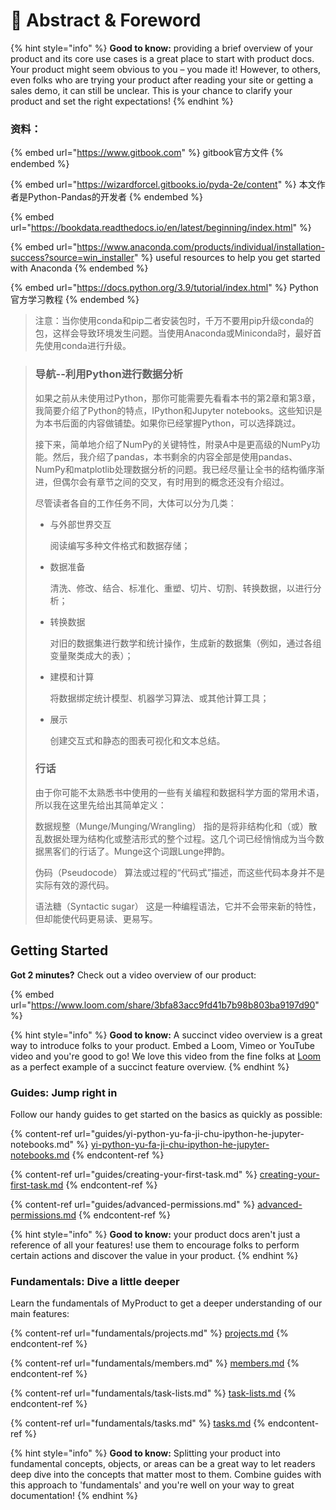 # 🍊 Abstract & Foreword

{% hint style="info" %}
**Good to know:** providing a brief overview of your product and its core use cases is a great place to start with product docs. Your product might seem obvious to you – you made it! However, to others, even folks who are trying your product after reading your site or getting a sales demo, it can still be unclear. This is your chance to clarify your product and set the right expectations!&#x20;
{% endhint %}

### 资料：

{% embed url="https://www.gitbook.com" %}
gitbook官方文件
{% endembed %}

{% embed url="https://wizardforcel.gitbooks.io/pyda-2e/content" %}
本文作者是Python-Pandas的开发者
{% endembed %}

{% embed url="https://bookdata.readthedocs.io/en/latest/beginning/index.html" %}

{% embed url="https://www.anaconda.com/products/individual/installation-success?source=win_installer" %}
useful resources to help you get started with Anaconda
{% endembed %}

{% embed url="https://docs.python.org/3.9/tutorial/index.html" %}
Python官方学习教程
{% endembed %}

> 注意：当你使用conda和pip二者安装包时，千万不要用pip升级conda的包，这样会导致环境发生问题。当使用Anaconda或Miniconda时，最好首先使用conda进行升级。

> ### 导航--利用Python进行数据分析 <a href="#16-ben-shu-dao-hang" id="16-ben-shu-dao-hang"></a>
>
> 如果之前从未使用过Python，那你可能需要先看看本书的第2章和第3章，我简要介绍了Python的特点，IPython和Jupyter notebooks。这些知识是为本书后面的内容做铺垫。如果你已经掌握Python，可以选择跳过。
>
> 接下来，简单地介绍了NumPy的关键特性，附录A中是更高级的NumPy功能。然后，我介绍了pandas，本书剩余的内容全部是使用pandas、NumPy和matplotlib处理数据分析的问题。我已经尽量让全书的结构循序渐进，但偶尔会有章节之间的交叉，有时用到的概念还没有介绍过。
>
> 尽管读者各自的工作任务不同，大体可以分为几类：
>
> *   与外部世界交互
>
>     阅读编写多种文件格式和数据存储；
> *   数据准备
>
>     清洗、修改、结合、标准化、重塑、切片、切割、转换数据，以进行分析；
> *   转换数据
>
>     对旧的数据集进行数学和统计操作，生成新的数据集（例如，通过各组变量聚类成大的表）；
> *   建模和计算
>
>     将数据绑定统计模型、机器学习算法、或其他计算工具；
> *   展示
>
>     创建交互式和静态的图表可视化和文本总结。
>
>
>
> ### 行话 <a href="#hang-hua" id="hang-hua"></a>
>
> 由于你可能不太熟悉书中使用的一些有关编程和数据科学方面的常用术语，所以我在这里先给出其简单定义：
>
> 数据规整（Munge/Munging/Wrangling） 指的是将非结构化和（或）散乱数据处理为结构化或整洁形式的整个过程。这几个词已经悄悄成为当今数据黑客们的行话了。Munge这个词跟Lunge押韵。
>
> 伪码（Pseudocode） 算法或过程的“代码式”描述，而这些代码本身并不是实际有效的源代码。
>
> 语法糖（Syntactic sugar） 这是一种编程语法，它并不会带来新的特性，但却能使代码更易读、更易写。

## Getting Started

**Got 2 minutes?** Check out a video overview of our product:

{% embed url="https://www.loom.com/share/3bfa83acc9fd41b7b98b803ba9197d90" %}

{% hint style="info" %}
**Good to know:** A succinct video overview is a great way to introduce folks to your product. Embed a Loom, Vimeo or YouTube video and you're good to go! We love this video from the fine folks at [Loom](https://loom.com) as a perfect example of a succinct feature overview.
{% endhint %}

### Guides: Jump right in

Follow our handy guides to get started on the basics as quickly as possible:

{% content-ref url="guides/yi-python-yu-fa-ji-chu-ipython-he-jupyter-notebooks.md" %}
[yi-python-yu-fa-ji-chu-ipython-he-jupyter-notebooks.md](guides/yi-python-yu-fa-ji-chu-ipython-he-jupyter-notebooks.md)
{% endcontent-ref %}

{% content-ref url="guides/creating-your-first-task.md" %}
[creating-your-first-task.md](guides/creating-your-first-task.md)
{% endcontent-ref %}

{% content-ref url="guides/advanced-permissions.md" %}
[advanced-permissions.md](guides/advanced-permissions.md)
{% endcontent-ref %}

{% hint style="info" %}
**Good to know:** your product docs aren't just a reference of all your features! use them to encourage folks to perform certain actions and discover the value in your product.
{% endhint %}

### Fundamentals: Dive a little deeper

Learn the fundamentals of MyProduct to get a deeper understanding of our main features:

{% content-ref url="fundamentals/projects.md" %}
[projects.md](fundamentals/projects.md)
{% endcontent-ref %}

{% content-ref url="fundamentals/members.md" %}
[members.md](fundamentals/members.md)
{% endcontent-ref %}

{% content-ref url="fundamentals/task-lists.md" %}
[task-lists.md](fundamentals/task-lists.md)
{% endcontent-ref %}

{% content-ref url="fundamentals/tasks.md" %}
[tasks.md](fundamentals/tasks.md)
{% endcontent-ref %}

{% hint style="info" %}
**Good to know:** Splitting your product into fundamental concepts, objects, or areas can be a great way to let readers deep dive into the concepts that matter most to them. Combine guides with this approach to 'fundamentals' and you're well on your way to great documentation!
{% endhint %}
